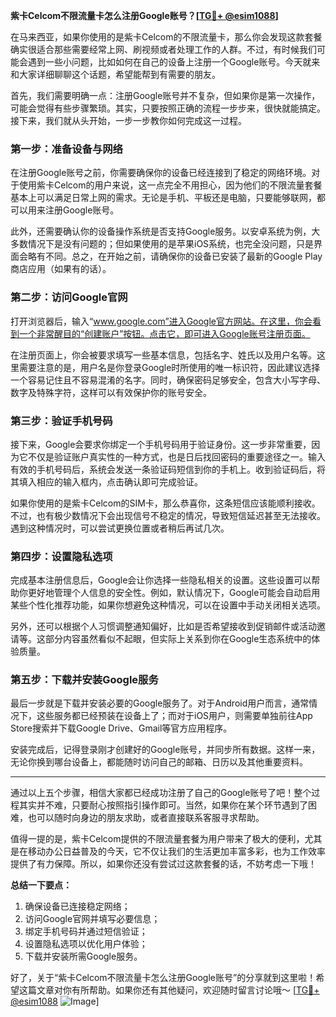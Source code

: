 **紫卡Celcom不限流量卡怎么注册Google账号？[[TG💪+ @esim1088](https://t.me/s/esim1088)]**

在马来西亚，如果你使用的是紫卡Celcom的不限流量卡，那么你会发现这款套餐确实很适合那些需要经常上网、刷视频或者处理工作的人群。不过，有时候我们可能会遇到一些小问题，比如如何在自己的设备上注册一个Google账号。今天就来和大家详细聊聊这个话题，希望能帮到有需要的朋友。

首先，我们需要明确一点：注册Google账号并不复杂，但如果你是第一次操作，可能会觉得有些步骤繁琐。其实，只要按照正确的流程一步步来，很快就能搞定。接下来，我们就从头开始，一步一步教你如何完成这一过程。

### 第一步：准备设备与网络

在注册Google账号之前，你需要确保你的设备已经连接到了稳定的网络环境。对于使用紫卡Celcom的用户来说，这一点完全不用担心，因为他们的不限流量套餐基本上可以满足日常上网的需求。无论是手机、平板还是电脑，只要能够联网，都可以用来注册Google账号。

此外，还需要确认你的设备操作系统是否支持Google服务。以安卓系统为例，大多数情况下是没有问题的；但如果使用的是苹果iOS系统，也完全没问题，只是界面会略有不同。总之，在开始之前，请确保你的设备已安装了最新的Google Play商店应用（如果有的话）。

### 第二步：访问Google官网

打开浏览器后，输入“www.google.com”进入Google官方网站。在这里，你会看到一个非常醒目的“创建账户”按钮。点击它，即可进入Google账号注册页面。

在注册页面上，你会被要求填写一些基本信息，包括名字、姓氏以及用户名等。这里需要注意的是，用户名是你登录Google时所使用的唯一标识符，因此建议选择一个容易记住且不容易混淆的名字。同时，确保密码足够安全，包含大小写字母、数字及特殊字符，这样可以有效保护你的账号安全。

### 第三步：验证手机号码

接下来，Google会要求你绑定一个手机号码用于验证身份。这一步非常重要，因为它不仅是验证账户真实性的一种方式，也是日后找回密码的重要途径之一。输入有效的手机号码后，系统会发送一条验证码短信到你的手机上。收到验证码后，将其填入相应的输入框内，点击确认即可完成验证。

如果你使用的是紫卡Celcom的SIM卡，那么恭喜你，这条短信应该能顺利接收。不过，也有极少数情况下会出现信号不稳定的情况，导致短信延迟甚至无法接收。遇到这种情况时，可以尝试更换位置或者稍后再试几次。

### 第四步：设置隐私选项

完成基本注册信息后，Google会让你选择一些隐私相关的设置。这些设置可以帮助你更好地管理个人信息的安全性。例如，默认情况下，Google可能会自动启用某些个性化推荐功能，如果你想避免这种情况，可以在设置中手动关闭相关选项。

另外，还可以根据个人习惯调整通知偏好，比如是否希望接收到促销邮件或活动邀请等。这部分内容虽然看似不起眼，但实际上关系到你在Google生态系统中的体验质量。

### 第五步：下载并安装Google服务

最后一步就是下载并安装必要的Google服务了。对于Android用户而言，通常情况下，这些服务都已经预装在设备上了；而对于iOS用户，则需要单独前往App Store搜索并下载Google Drive、Gmail等官方应用程序。

安装完成后，记得登录刚才创建好的Google账号，并同步所有数据。这样一来，无论你换到哪台设备上，都能随时访问自己的邮箱、日历以及其他重要资料。

---

通过以上五个步骤，相信大家都已经成功注册了自己的Google账号了吧！整个过程其实并不难，只要耐心按照指引操作即可。当然，如果你在某个环节遇到了困难，也可以随时向身边的朋友求助，或者直接联系客服寻求帮助。

值得一提的是，紫卡Celcom提供的不限流量套餐为用户带来了极大的便利，尤其是在移动办公日益普及的今天，它不仅让我们的生活更加丰富多彩，也为工作效率提供了有力保障。所以，如果你还没有尝试过这款套餐的话，不妨考虑一下哦！

**总结一下要点：**
1. 确保设备已连接稳定网络；
2. 访问Google官网并填写必要信息；
3. 绑定手机号码并通过短信验证；
4. 设置隐私选项以优化用户体验；
5. 下载并安装所需Google服务。

好了，关于“紫卡Celcom不限流量卡怎么注册Google账号”的分享就到这里啦！希望这篇文章对你有所帮助。如果你还有其他疑问，欢迎随时留言讨论哦～ [[TG💪+ @esim1088](https://t.me/s/esim1088) ![Image](https://i.postimg.cc/4NQfJmqS/Snipaste-2025-05-13-00-14-12.png)]